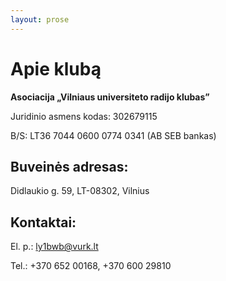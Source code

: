 ```yaml
---
layout: prose
---
```


# Apie klubą

**Asociacija „Vilniaus universiteto radijo klubas”**

Juridinio asmens kodas: 302679115

B/S: LT36 7044 0600 0774 0341 (AB SEB bankas)

## Buveinės adresas:

Didlaukio g. 59, LT-08302, Vilnius

## Kontaktai:

El. p.: ly1bwb@vurk.lt

Tel.: +370 652 00168, +370 600 29810
